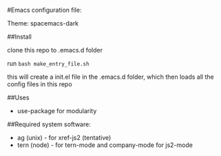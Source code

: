 #Emacs configuration file:

Theme: spacemacs-dark

##Install

clone this repo to .emacs.d folder

run `bash make_entry_file.sh`


this will create a init.el file in the .emacs.d folder, which then loads all the config files in this repo

##Uses
- use-package for modularity

##Required system software:

- ag (unix) - for xref-js2 (tentative)
- tern (node) - for tern-mode and company-mode for js2-mode
